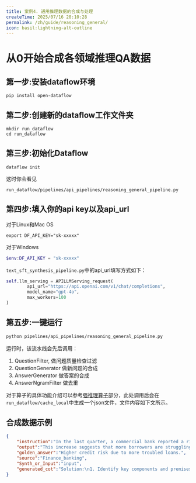 ```yaml
---
title: 案例4. 通用推理数据的合成与处理
createTime: 2025/07/16 20:10:28
permalink: /zh/guide/reasoning_general/
icon: basil:lightning-alt-outline
---
```


# 从0开始合成各领域推理QA数据

## 第一步:安装dataflow环境
```shell
pip install open-dataflow
```
## 第二步:创建新的dataflow工作文件夹
```shell
mkdir run_dataflow
cd run_dataflow
```

## 第三步:初始化Dataflow
```shell
dataflow init
```
这时你会看见
```shell
run_dataflow/pipelines/api_pipelines/reasoning_general_pipeline.py  
```
## 第四步:填入你的api key以及api_url
对于Linux和Mac OS
```shell
export DF_API_KEY="sk-xxxxx"
```

对于Windows
```powershell
$env:DF_API_KEY = "sk-xxxxx"
```
`text_sft_synthesis_pipeline.py`中的api_url填写方式如下：
```python
self.llm_serving = APILLMServing_request(
        api_url="https://api.openai.com/v1/chat/completions",
        model_name="gpt-4o",
        max_workers=100
)
```

## 第五步:一键运行
```bash
python pipelines/api_pipelines/reasoning_general_pipeline.py
```

运行时，该流水线会先后调用：
1. QuestionFilter, 做问题质量检查过滤
2. QuestionGenerator 做新问题的合成
3. AnswerGenerator 做答案的合成
4. AnswerNgramFilter 做去重

对于算子的具体功能介绍可以参考[强推理算子](/zh/guide/Reasoning_operators/)部分，此处调用后会在`run_dataflow/cache_local`中生成一个json文件，文件内容如下文所示。
## 合成数据示例
```json
{
    "instruction":"In the last quarter, a commercial bank reported a rise in its non-performing loan ratio from 2.1% to 3.4%. What might this indicate about the bank's loan portfolio?",
    "output":"This increase suggests that more borrowers are struggling to repay their loans, potentially due to economic slowdowns or tighter household finances. It indicates a deterioration in the quality of the bank’s loan assets and may lead to increased provisions.",
    "golden_answer":"Higher credit risk due to more troubled loans.",
    "source":"Finance_banking",
    "Synth_or_Input":"input",
    "generated_cot":"Solution:\n1. Identify key components and premises of the task:\n→ Non-performing loan (NPL) ratio increase from 2.1% to 3.4%\n→ Quarter timeframe for observation\n\n2. Apply relevant principles, theorems, or methods with step-by-step derivation or argument:\n→ NPL ratio is a measure of loan repayment risk and indicates the proportion of non-paying loans in total loans\n→ An increase suggests a deterioration in the quality of the loan portfolio\n→ Possible causes for this deterioration might be economic downturn, poor underwriting practices, or increased credit risk exposure\n\n3. Perform any necessary calculations or logical checks with intermediate verification:\n→ Change in NPL ratio: 3.4\\% - 2.1\\% = 1.3\\%\n→ Verify impact: A rise of 1.3 percentage points in a single quarter is significant, indicating substantial risk factors affecting loan performance\n\n4. Present the final answer or conclusion in a clear, unambiguous notation:\n→ The increase in the non-performing loan ratio suggests that the bank's loan portfolio may be facing heightened credit risks, potential defaults, or poor economic conditions affecting borrowers."
}
```